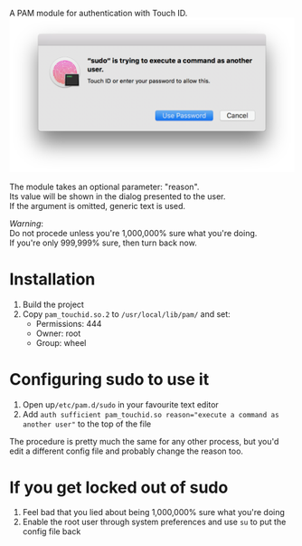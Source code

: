 A PAM module for authentication with Touch ID.  
![alt](screenshot.png)

The module takes an optional parameter: "reason".  
Its value will be shown in the dialog presented to the user.  
If the argument is omitted, generic text is used.


*Warning*:  
Do not procede unless you're 1,000,000% sure what you're doing.  
If you're only 999,999% sure, then turn back now.


# Installation
1. Build the project
2. Copy `pam_touchid.so.2` to `/usr/local/lib/pam/` and set:
     * Permissions: 444
     * Owner: root
     * Group: wheel

# Configuring sudo to use it
1. Open up`/etc/pam.d/sudo` in your favourite text editor
2. Add `auth sufficient pam_touchid.so reason="execute a command as another user"` to the top of the file

The procedure is pretty much the same for any other process, but you'd edit a different config file and probably change the reason too.

# If you get locked out of sudo
1. Feel bad that you lied about being 1,000,000% sure what you're doing
2. Enable the root user through system preferences and use `su` to put the config file back